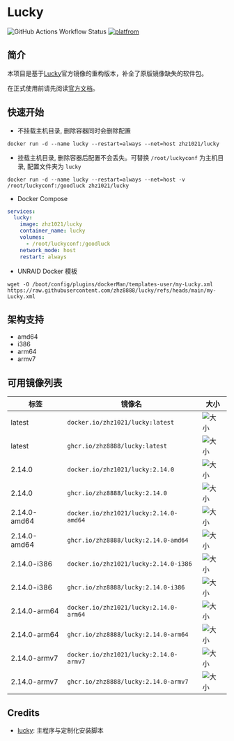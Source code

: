 # Lucky

![GitHub Actions Workflow Status](https://img.shields.io/github/actions/workflow/status/zhz8888/lucky/build.yml)
[![platfrom](https://img.shields.io/badge/platform-amd64%20%7C%20arm64-brightgreen)](https://hub.docker.com/r/zhz1021/lucky/tags)


## 简介

本项目是基于[Lucky](https://github.com/gdy666/lucky)官方镜像的重构版本，补全了原版镜像缺失的软件包。

在正式使用前请先阅读[官方文档](https://lucky666.cn/)。

## 快速开始

- 不挂载主机目录, 删除容器同时会删除配置

```shell
docker run -d --name lucky --restart=always --net=host zhz1021/lucky
```

- 挂载主机目录, 删除容器后配置不会丢失。可替换 `/root/luckyconf` 为主机目录, 配置文件夹为 `lucky`

```shell
docker run -d --name lucky --restart=always --net=host -v /root/luckyconf:/goodluck zhz1021/lucky
```

- Docker Compose

```yml
services:
  lucky:
    image: zhz1021/lucky
    container_name: lucky
    volumes:
      - /root/luckyconf:/goodluck
    network_mode: host
    restart: always
```

- UNRAID Docker 模板

```shell
wget -O /boot/config/plugins/dockerMan/templates-user/my-Lucky.xml https://raw.githubusercontent.com/zhz8888/lucky/refs/heads/main/my-Lucky.xml
```

## 架构支持

- amd64
- i386
- arm64
- armv7

## 可用镜像列表

| 标签 | 镜像名 | 大小 |
|------|----------------------------------|------------------------------------------------------------------------------------------------|
| latest | `docker.io/zhz1021/lucky:latest` | ![大小](https://img.shields.io/docker/image-size/zhz1021/lucky/latest?label=大小) |
| latest | `ghcr.io/zhz8888/lucky:latest` | ![大小](https://img.shields.io/docker/image-size/zhz1021/lucky/latest?label=大小) |
| 2.14.0 | `docker.io/zhz1021/lucky:2.14.0` | ![大小](https://img.shields.io/docker/image-size/zhz1021/lucky/2.14.0?label=大小) |
| 2.14.0 | `ghcr.io/zhz8888/lucky:2.14.0` | ![大小](https://img.shields.io/docker/image-size/zhz1021/lucky/2.14.0?label=大小) |
| 2.14.0-amd64 | `docker.io/zhz1021/lucky:2.14.0-amd64` | ![大小](https://img.shields.io/docker/image-size/zhz1021/lucky/2.14.0-amd64?label=大小) |
| 2.14.0-amd64 | `ghcr.io/zhz8888/lucky:2.14.0-amd64` | ![大小](https://img.shields.io/docker/image-size/zhz1021/lucky/2.14.0-amd64?label=大小) |
| 2.14.0-i386 | `docker.io/zhz1021/lucky:2.14.0-i386` | ![大小](https://img.shields.io/docker/image-size/zhz1021/lucky/2.14.0-i386?label=大小) |
| 2.14.0-i386 | `ghcr.io/zhz8888/lucky:2.14.0-i386` | ![大小](https://img.shields.io/docker/image-size/zhz1021/lucky/2.14.0-i386?label=大小) |
| 2.14.0-arm64 | `docker.io/zhz1021/lucky:2.14.0-arm64` | ![大小](https://img.shields.io/docker/image-size/zhz1021/lucky/2.14.0-arm64?label=大小) |
| 2.14.0-arm64 | `ghcr.io/zhz8888/lucky:2.14.0-arm64` | ![大小](https://img.shields.io/docker/image-size/zhz1021/lucky/2.14.0-arm64?label=大小) |
| 2.14.0-armv7 | `docker.io/zhz1021/lucky:2.14.0-armv7` | ![大小](https://img.shields.io/docker/image-size/zhz1021/lucky/2.14.0-armv7?label=大小) |
| 2.14.0-armv7 | `ghcr.io/zhz8888/lucky:2.14.0-armv7` | ![大小](https://img.shields.io/docker/image-size/zhz1021/lucky/2.14.0-armv7?label=大小) |

## Credits

- [lucky](https://github.com/gdy666/lucky): 主程序与定制化安装脚本
